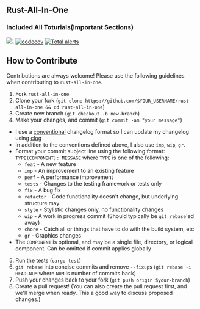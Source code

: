 ## Rust-All-In-One
### Included All Toturials(Important Sections)

[![](https://tokei.rs/b1/arman2develop/rust-all-in-one?category=files&label=count%20of%20files)](https://github.com/arman2develop/rust-all-in-one).
[![codecov](https://codecov.io/gh/codecov/uploader/branch/master/graph/badge.svg?token=7ed4c74c-b784-464a-a9fe-fbea6dcb4cb8)](https://codecov.io/gh/arman2develop/rust-all-in-one)
[![Total alerts](https://img.shields.io/lgtm/alerts/g/codecov/uploader.svg?logo=lgtm&logoWidth=18)](https://lgtm.com/projects/g/arman2develop/rust-all-in-one/alerts/)


## How to Contribute

Contributions are always welcome! Please use the following guidelines when contributing to `rust-all-in-one`.

1. Fork `rust-all-in-one`
2. Clone your fork (`git clone https://github.com/$YOUR_USERNAME/rust-all-in-one && cd rust-all-in-one`)
3. Create new branch (`git checkout -b new-branch`)
4. Make your changes, and commit (`git commit -am "your message"`)
 * I use a [conventional](https://github.com/ajoslin/conventional-changelog/blob/a5505865ff3dd710cf757f50530e73ef0ca641da/conventions/angular.md) changelog format so I can update my changelog using [clog](https://github.com/thoughtram/clog)
 * In addition to the conventions defined above, I also use `imp`, `wip`, `gr`.
 * Format your commit subject line using the following format: `TYPE(COMPONENT): MESSAGE` where `TYPE` is one of the following:
    - `feat` - A new feature
    - `imp` - An improvement to an existing feature
    - `perf` - A performance improvement
    - `tests` - Changes to the testing framework or tests only
    - `fix` - A bug fix
    - `refactor` - Code functionality doesn't change, but underlying structure may
    - `style` - Stylistic changes only, no functionality changes
    - `wip` - A work in progress commit (Should typically be `git rebase`'ed away)
    - `chore` - Catch all or things that have to do with the build system, etc
    - `gr` - Graphics changes
 * The `COMPONENT` is optional, and may be a single file, directory, or logical component. Can be omitted if commit applies globally
5. Run the tests (`cargo test`)
6. `git rebase` into concise commits and remove `--fixup`s (`git rebase -i HEAD~NUM` where `NUM` is number of commits back)
7. Push your changes back to your fork (`git push origin $your-branch`)
8. Create a pull request! (You can also create the pull request first, and we'll merge when ready. This a good way to discuss proposed changes.)
